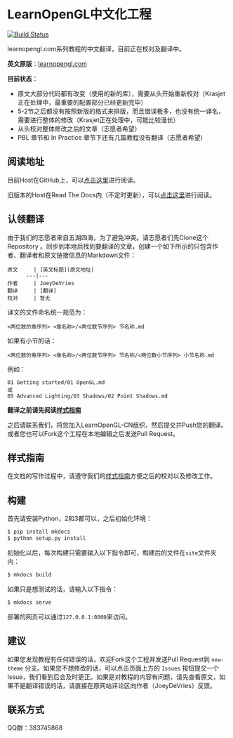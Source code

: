 # LearnOpenGL中文化工程

[![Build Status](https://travis-ci.org/LearnOpenGL-CN/LearnOpenGL-CN.svg?branch=new-theme)](https://travis-ci.org/LearnOpenGL-CN/LearnOpenGL-CN)

learnopengl.com系列教程的中文翻译，目前正在校对及翻译中。

**英文原版**：[learnopengl.com](https://learnopengl.com/)

**目前状态**：

- 原文大部分代码都有改变（使用的新的库），需要从头开始重新校对（Krasjet正在处理中，最重要的配置部分已经更新完毕）
- 5-2节之后都没有按照新版的格式来排版，而且错误极多，也没有统一译名，需要进行整体的修改（Krasjet正在处理中，可能比较漫长）
- 从头校对整体修改之后的文章（志愿者希望）
- PBL 章节和 In Practice 章节下还有几篇教程没有翻译（志愿者希望）

## 阅读地址

目前Host在GitHub上，可以[点击这里](https://learnopengl-cn.github.io/)进行阅读。

旧版本的Host在Read The Docs内（不定时更新），可以[点击这里](http://learnopengl-cn.readthedocs.io/)进行阅读。

## 认领翻译

由于我们的志愿者来自五湖四海，为了避免冲突。请志愿者们先Clone这个Repository 。同步到本地后找到要翻译的文章，创建一个如下所示的只包含作者、翻译者和原文链接信息的Markdown文件：

```
原文     | [英文标题](原文地址)
      ---|---
作者     | JoeyDeVries
翻译     | [翻译]
校对     | 暂无
```

译文的文件命名统一规范为：

```
<两位数的章序列> <章名称>/<两位数节序列> 节名称.md
```

如果有小节的话：

```
<两位数的章序列> <章名称>/<两位数节序列> 节名称/<两位数小节序列> 小节名称.md
```

例如：

```
01 Getting started/01 OpenGL.md
或
05 Advanced Lighting/03 Shadows/02 Point Shadows.md
```

**翻译之前请先阅读[样式指南](https://github.com/LearnOpenGL-CN/LearnOpenGL-CN/blob/new-theme/styleguide.md)**

之后请联系我们，将您加入LearnOpenGL-CN组织，然后提交并Push您的翻译。或者您也可以Fork这个工程在本地编辑之后发送Pull Request。

## 样式指南

在文档的写作过程中，请遵守我们的[样式指南](https://github.com/LearnOpenGL-CN/LearnOpenGL-CN/blob/new-theme/styleguide.md)方便之后的校对以及修改工作。

## 构建

首先请安装Python，2和3都可以，之后初始化环境：

```bash
$ pip install mkdocs
$ python setup.py install
```

初始化以后，每次构建只需要输入以下指令即可，构建后的文件在`site`文件夹内：

```bash
$ mkdocs build
```

如果只是想测试的话，请输入以下指令：

```bash
$ mkdocs serve
```

部署的网页可以通过`127.0.0.1:8000`来访问。

## 建议

如果您发现教程有任何错误的话，欢迎Fork这个工程并发送Pull Request到 `new-theme` 分支。如果您不想修改的话，可以点击页面上方的 `Issues` 按钮提交一个Issue，我们看到后会及时更正。如果是对教程的内容有问题，请先查看原文，如果不是翻译错误的话，请直接在原网站评论区向作者（JoeyDeVries）反馈。

## 联系方式

QQ群：383745868